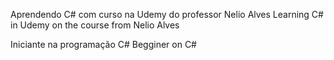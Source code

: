 Aprendendo C# com curso na Udemy do professor Nelio Alves
Learning C# in Udemy on the course from Nelio Alves

Iniciante na programação C#
Begginer on C#
